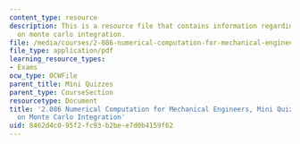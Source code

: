 ```yaml
---
content_type: resource
description: This is a resource file that contains information regarding nutshell
  on monte carlo integration.
file: /media/courses/2-086-numerical-computation-for-mechanical-engineers-fall-2014/8462d4c095f2fc93b2bee7d0b4159f62_MIT2_086F14_MiniQuiz3.pdf
file_type: application/pdf
learning_resource_types:
- Exams
ocw_type: OCWFile
parent_title: Mini Quizzes
parent_type: CourseSection
resourcetype: Document
title: '2.086 Numerical Computation for Mechanical Engineers, Mini Quiz 3: Nutshell
  on Monte Carlo Integration'
uid: 8462d4c0-95f2-fc93-b2be-e7d0b4159f62
---
```

